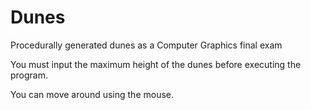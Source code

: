 # Dunes
Procedurally generated dunes as a Computer Graphics final exam

You must input the maximum height of the dunes before executing the program.

You can move around using the mouse.
